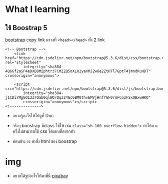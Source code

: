 # What I learning
## ใช้ Boostrap 5
[bootstrap](https://getbootstrap.com/)
copy link มาวงที่ ```<head></head>``` ทั้ง 2 link
```
<!-- Bootstrap -->
    <link href="https://cdn.jsdelivr.net/npm/bootstrap@5.3.6/dist/css/bootstrap.min.css" rel="stylesheet"
        integrity="sha384-4Q6Gf2aSP4eDXB8Miphtr37CMZZQ5oXLH2yaXMJ2w8e2ZtHTl7GptT4jmndRuHDT" crossorigin="anonymous">

    <script src="https://cdn.jsdelivr.net/npm/bootstrap@5.3.6/dist/js/bootstrap.bundle.min.js"
        integrity="sha384-j1CDi7MgGQ12Z7Qab0qlWQ/Qqz24Gc6BM0thvEMVjHnfYGF0rmFCozFSxQBxwHKO"
        crossorigin="anonymous"></script>
<!-------------->
```
* อยากรู้อะไรให้ไปดูที่ Doc

* จริงๆ boostrap มีclass ใช้ให้ เช่น ```class="vh-100 overflow-hidden">``` ทำให้บางครั้งไม่สามารถใช้ css ได้แบบที่อยากทำ
* ค่อนข้าง งง คำสั่ง html ของ boostrap

# img
* อยากได้รูปอะไรให้มาที่นี่ [pixabay](https://pixabay.com/)